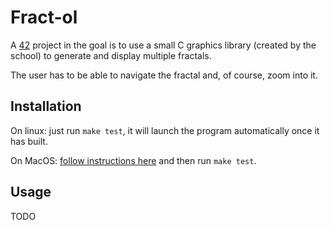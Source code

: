 # Fract-ol

A [42](https://42.fr/) project in the goal is to use a small C graphics library
(created by the school) to generate and display multiple fractals.

The user has to be able to navigate the fractal and, of course, zoom into it.

## Installation

On linux: just run `make test`, it will launch the program automatically once it
has built.

On MacOS: [follow instructions here](https://github.com/42Paris/minilibx-linux)
and then run `make test`.

## Usage

TODO

